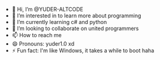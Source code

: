 - 👋 Hi, I’m @YUDER-ALTCODE
- 👀 I’m interested in to learn more about programming
- 🌱 I’m currently learning c# and python
- 💞️ I’m looking to collaborate on united programmers
- 📫 How to reach me 
- 😄 Pronouns: yuder1.0 xd
- ⚡ Fun fact: I'm like Windows, it takes a while to boot haha

<!---
YUDER-ALTCODE/YUDER-ALTCODE is a ✨ special ✨ repository because its `README.md` (this file) appears on your GitHub profile.
You can click the Preview link to take a look at your changes.
--->
